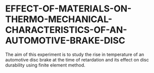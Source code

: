 # EFFECT-OF-MATERIALS-ON-THERMO-MECHANICAL-CHARACTERISTICS-OF-AN-AUTOMOTIVE-BRAKE-DISC
The aim of this experiment is to study the rise in temperature  of an automotive disc brake at the time of retardation and its effect on disc  durability using finite element method.

